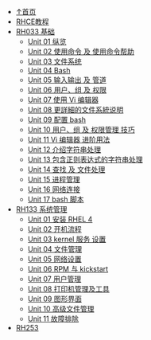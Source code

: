 ﻿
  * [↑首页](Main.md)
  * [RHCE教程](http://www.youku.com/playlist_show/id_3524970_ascending_1.html)
  * [RH033 基础](RHCE#RH033_Red_Hat_Enterprise_Linux_Essentials_(01-13).md)
    * [Unit 01 纵览](RHCE#RH033_02_Unit___01_--_Overview.md)
    * [Unit 02 使用命令 及 使用命令帮助](RHCE#RH033_03_Unit___02_--_Running_Commands_and_Getting_Help.md)
    * [Unit 03 文件系统](RHCE#RH033_04_Unit___03_--_Browsing_the_Filesystem.md)
    * [Unit 04 Bash](RHCE#RH033_05_Unit___04_--_The_bash_Shell.md)
    * [Unit 05 输入输出 及 管道](RHCE#RH033_06_Unit___05_--_Standard_I/O_and_Pipes.md)
    * [Unit 06 用户、组 及 权限](RHCE#RH033_07_Unit___06_--_Users,_Groups,_and_Permissions.md)
    * [Unit 07 使用 Vi 编辑器](RHCE#RH033_08_Unit___07_--_vi_and_vim_Editor.md)
    * [Unit 08 更詳細的文件系統说明](RHCE#RH033_09_Unit___08_--_The_Linux_Filesystem_in_Depth.md)
    * [Unit 09 配置 bash](RHCE#RH033_10_Unit___09_--_Configuring_the_bash_Shell.md)
    * [Unit 10 用户、组 及 权限管理 技巧](RHCE#RH033_11_Unit___10_--_Advanced_Topics_in_Users,_Groups,_and_P.md)
    * [Unit 11 Vi 编辑器 进阶用法](RHCE#RH033_12_Unit___11_--_Advanced_Users_of_the_vi_and_vim_Editor.md)
    * [Unit 12 介绍字符串处理](RHCE#RH033_13_Unit___12_--_Introduction_String_Processing.md)
    * [Unit 13 包含正则表达式的字符串处理](RHCE#RH033_14_Unit___13_--_String_Processing_with_Regular_Expressions.md)
    * [Unit 14 查找 及 文件处理](RHCE#RH033_15_Unit___14_--_Finding_and_Processing_Files.md)
    * [Unit 15 进程管理](RHCE#RH033_16_Unit___15_--_Investigating_and_Managing_Processes.md)
    * [Unit 16 网络连接](RHCE#RH033_17_Unit___16_--_Network_Clients.md)
    * [Unit 17 bash 脚本](RHCE#RH033_18_Unit___17_--_bash_Shell_Scripting.md)
  * [RH133 系统管理](RHCE#RH133_Red_Hat_Enterprise_Linux_System_Administration_(01-11).md)
    * [Unit 01 安装 RHEL 4](RHCE#RH133_01_Unit___01_--_Installation.md)
    * [Unit 02 开机流程](RHCE#RH133_02_Unit___02_--_System_Initialization_and_Services.md)
    * [Unit 03 kernel 服务 设置](RHCE#RH133_03_Unit___03_--_Kernel_Services_and_Configuration.md)
    * [Unit 04 文件管理](RHCE#RH133_04_Unit___04_--_Filesystem_Management.md)
    * [Unit 05 网络设置](RHCE#RH133_05_Unit___05_--_Network_Configuration.md)
    * [Unit 06 RPM 与 kickstart](RHCE#RH133_06_Unit___06_--_RPM_and_Kickstart.md)
    * [Unit 07 用户管理](RHCE#RH133_07_Unit___07_--_User_Administration.md)
    * [Unit 08 打印机管理及工具](RHCE#RH133_08_Unit___08_--_Printing_and_Administration_Tools.md)
    * [Unit 09 图形界面](RHCE#RH133_09_Unit___09_--_The_X_Window_System.md)
    * [Unit 10 高级文件管理](RHCE#RH133_10_Unit___10_--_Advanced_Filesystem_Management.md)
    * [Unit 11 故障排除](RHCE#RH133_11_Unit___11_--_Troubleshooting.md)
  * [RH253](RHCE#RH253_Red_Hat_Enterprise_Linux_(01-10).md)